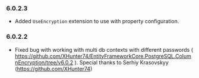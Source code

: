 ### 6.0.2.3

- Added `UseEncryption` extension to use with property configuration.

### 6.0.2.2

- Fixed bug with working with multi db contexts with different passwords ( https://github.com/XHunter74/EntityFrameworkCore.PostgreSQL.ColumnEncryption/tree/v6.0.2 ). Special thanks to Serhiy Krasovskyy (https://github.com/XHunter74)